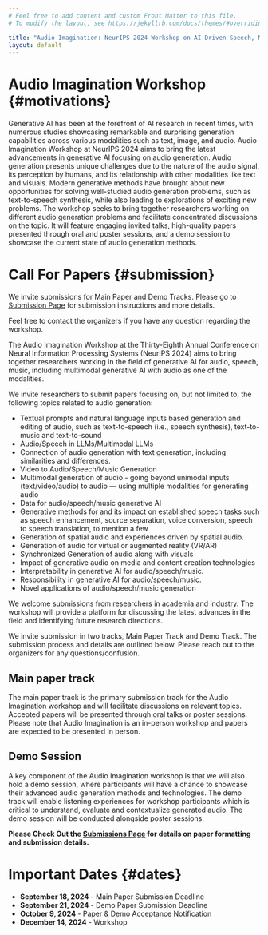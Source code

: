 ```yaml
---
# Feel free to add content and custom Front Matter to this file.
# To modify the layout, see https://jekyllrb.com/docs/themes/#overriding-theme-defaults

title: "Audio Imagination: NeurIPS 2024 Workshop on AI-Driven Speech, Music, and Sound Generation"
layout: default
---
```


# Audio Imagination Workshop {#motivations}

Generative AI has been at the forefront of AI research in recent times, with numerous studies showcasing remarkable and surprising generation capabilities across various modalities such as text, image, and audio. Audio Imagination Workshop at NeurIPS 2024 aims to bring the latest advancements in generative AI focusing on audio generation. Audio generation presents unique challenges due to the nature of the audio signal, its perception by humans, and its relationship with other modalities like text and visuals. Modern generative methods have brought about new opportunities for solving well-studied audio generation problems, such as text-to-speech synthesis, while also leading to explorations of exciting new problems. The workshop seeks to bring together researchers working on different audio generation problems and facilitate concentrated discussions on the topic. It will feature engaging invited talks, high-quality papers presented through oral and poster sessions, and a demo session to showcase the current state of audio generation methods.

# Call For Papers {#submission}
We invite submissions for Main Paper and Demo Tracks. Please go to [Submission Page](./paper_submission.html) for submission instructions and more details.

Feel free to contact the organizers if you have any question regarding the workshop.

The Audio Imagination Workshop at the Thirty-Eighth Annual Conference on Neural Information Processing Systems (NeurIPS 2024) aims to bring together researchers working in the field of generative AI for audio, speech, music, including multimodal generative AI with audio as one of the modalities.

We invite researchers to submit papers focusing on, but not limited to, the following topics related to audio generation:

* Textual prompts and natural language inputs based generation and editing of audio, such as text-to-speech (i.e., speech synthesis), text-to-music and text-to-sound
* Audio/Speech in LLMs/Multimodal LLMs
* Connection of audio generation with text generation, including similarities and differences.
* Video to Audio/Speech/Music Generation
* Multimodal generation of audio - going beyond unimodal inputs (text/video/audio) to audio — using multiple modalities for generating audio
* Data for audio/speech/music generative AI
* Generative methods for and its impact on established speech tasks such as speech enhancement, source separation, voice conversion, speech to speech translation, to mention a few
* Generation of spatial audio and experiences driven by spatial audio.
* Generation of audio for virtual or augmented reality (VR/AR)
* Synchronized Generation of audio along with visuals
* Impact of generative audio on media and content creation technologies
* Interpretability in generative AI for audio/speech/music.
* Responsibility in generative AI for audio/speech/music.
* Novel applications of audio/speech/music generation


We welcome submissions from researchers in academia and industry. The workshop will provide a platform for discussing the latest advances in the field and identifying future research directions.

We invite submission in two tracks, Main Paper Track and Demo Track. The submission  process and details are outlined below. Please reach out to the organizers for any questions/confusion.

## Main paper track
The main paper track is the primary submission track for the Audio Imagination workshop and will facilitate discussions on relevant topics. Accepted papers will be presented through oral talks or poster sessions. Please note that Audio Imagination is an in-person workshop and papers are expected to be presented in person.


## Demo Session
A key component of the Audio Imagination workshop is that we will also hold a demo session, where participants will have a chance to showcase their advanced audio generation methods and technologies. The demo track will enable listening experiences for workshop participants which is critical to understand, evaluate and contextualize generated audio. The demo session will be conducted alongside poster sessions.


**Please Check Out the [Submissions Page](./paper_submission.html) for details on paper formatting and submission details.**


# Important Dates {#dates}

- **September 18, 2024** - Main Paper Submission Deadline
- **September 21, 2024** - Demo Paper Submission Deadline
- **October 9, 2024** - Paper & Demo Acceptance Notification
- **December 14, 2024** - Workshop
